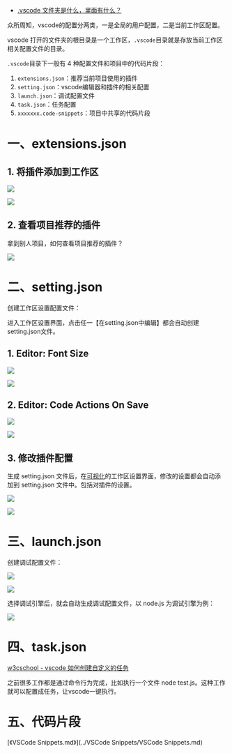 * [.vscode 文件夹是什么，里面有什么？](https://blog.csdn.net/qq_43220213/article/details/129646049)



众所周知，vscode的配置分两类，一是全局的用户配置，二是当前工作区配置。

vscode 打开的文件夹的根目录是一个工作区，`.vscode`目录就是存放当前工作区相关配置文件的目录。



`.vscode`目录下一般有 4 种配置文件和项目中的代码片段：

1. `extensions.json`：推荐当前项目使用的插件
2. `setting.json`：vscode编辑器和插件的相关配置
3. `launch.json`：调试配置文件
4. `task.json`：任务配置
5. `xxxxxxx.code-snippets`：项目中共享的代码片段



# 一、extensions.json

## 1. 将插件添加到工作区

![](/AllFiles/IDE/VSCode设置/VSCode工作区配置.vscode/images/001.png)

![](/AllFiles/IDE/VSCode设置/VSCode工作区配置.vscode/images/002.png)



## 2. 查看项目推荐的插件

拿到别人项目，如何查看项目推荐的插件？

![](/AllFiles/IDE/VSCode设置/VSCode工作区配置.vscode/images/003.png)



# 二、setting.json

创建工作区设置配置文件：

进入工作区设置界面，点击任一【在setting.json中编辑】都会自动创建setting.json文件。

## 1. Editor: Font Size

![](/AllFiles/IDE/VSCode设置/VSCode工作区配置.vscode/images/004.png)

![](/AllFiles/IDE/VSCode设置/VSCode工作区配置.vscode/images/005.png)



## 2. Editor: Code Actions On Save

![](/AllFiles/IDE/VSCode设置/VSCode工作区配置.vscode/images/006.png)

![](/AllFiles/IDE/VSCode设置/VSCode工作区配置.vscode/images/007.png)



## 3. 修改插件配置

生成 setting.json 文件后，在[可视化](https://so.csdn.net/so/search?q=可视化&spm=1001.2101.3001.7020)的工作区设置界面，修改的设置都会自动添加到 setting.json 文件中。包括对插件的设置。

![](/AllFiles/IDE/VSCode设置/VSCode工作区配置.vscode/images/008.png)

![](/AllFiles/IDE/VSCode设置/VSCode工作区配置.vscode/images/009.png)



# 三、launch.json

创建调试配置文件：

![](/AllFiles/IDE/VSCode设置/VSCode工作区配置.vscode/images/010.png)

![](/AllFiles/IDE/VSCode设置/VSCode工作区配置.vscode/images/011.png)

选择调试引擎后，就会自动生成调试配置文件，以 node.js 为调试引擎为例：

![](/AllFiles/IDE/VSCode设置/VSCode工作区配置.vscode/images/012.png)



# 四、task.json

[w3cschool - vscode 如何创建自定义的任务](https://www.w3cschool.cn/vscode/vscode-create-custom-task.html)

之前很多工作都是通过命令行为完成，比如执行一个文件 node test.js。这种工作就可以配置成任务，让vscode一键执行。





# 五、代码片段

[《VSCode  Snippets.md》](../VSCode  Snippets/VSCode  Snippets.md)








